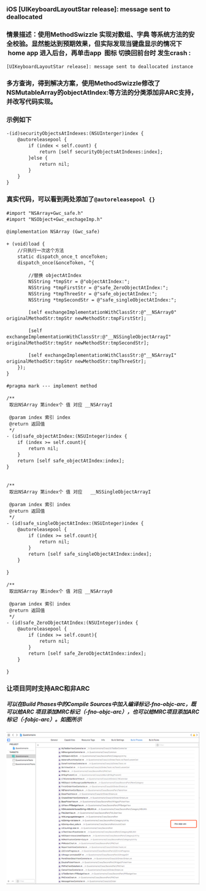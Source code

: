 ### iOS [UIKeyboardLayoutStar release]: message sent to deallocated

### 情景描述：使用MethodSwizzle 实现对数组、字典 等系统方法的安全校验。显然能达到预期效果，但实际发现当键盘显示的情况下  home app 进入后台，再单击app  图标 切换回前台时 发生crash :

```
[UIKeyboardLayoutStar release]: message sent to deallocated instance
```

### 多方查询，得到解决方案，使用MethodSwizzle修改了NSMutableArray的objectAtIndex:等方法的分类添加非ARC支持，并改写代码实现。
### 示例如下
```
-(id)securityObjectsAtIndexes:(NSUInterger)index {
    @autoreleasepool {
        if (index < self.count) {
            return [self securityObjectsAtIndexes:index];
        }else {
            return nil;
        }
    }
}

```
### 真实代码，可以看到两处添加了`@autoreleasepool {}`
```
#import "NSArray+Gwc_safe.h"
#import "NSObject+Gwc_exchageImp.h"

@implementation NSArray (Gwc_safe)

+ (void)load {
    //只执行一次这个方法
    static dispatch_once_t onceToken;
    dispatch_once(&onceToken, ^{
        
        //替换 objectAtIndex
        NSString *tmpStr = @"objectAtIndex:";
        NSString *tmpFirstStr = @"safe_ZeroObjectAtIndex:";
        NSString *tmpThreeStr = @"safe_objectAtIndex:";
        NSString *tmpSecondStr = @"safe_singleObjectAtIndex:";
        
        [self exchangeImplementationWithClassStr:@"__NSArray0" originalMethodStr:tmpStr newMethodStr:tmpFirstStr];
        
        [self exchangeImplementationWithClassStr:@"__NSSingleObjectArrayI" originalMethodStr:tmpStr newMethodStr:tmpSecondStr];
        
        [self exchangeImplementationWithClassStr:@"__NSArrayI" originalMethodStr:tmpStr newMethodStr:tmpThreeStr];
    });
}

#pragma mark --- implement method

/**
 取出NSArray 第index个 值 对应 __NSArrayI
 
 @param index 索引 index
 @return 返回值
 */
- (id)safe_objectAtIndex:(NSUInteger)index {
    if (index >= self.count){
        return nil;
    }
    return [self safe_objectAtIndex:index];
}


/**
 取出NSArray 第index个 值 对应   __NSSingleObjectArrayI
 
 @param index 索引 index
 @return 返回值
 */
- (id)safe_singleObjectAtIndex:(NSUInteger)index {
    @autoreleasepool {
        if (index >= self.count){
            return nil;
        }
        return [self safe_singleObjectAtIndex:index];
    }
    
}

/**
 取出NSArray 第index个 值 对应 __NSArray0
 
 @param index 索引 index
 @return 返回值
 */
- (id)safe_ZeroObjectAtIndex:(NSUInteger)index {
    @autoreleasepool {
        if (index >= self.count){
            return nil;
        }
        return [self safe_ZeroObjectAtIndex:index];
    }
    
}
```
### 让项目同时支持ARC和非ARC
##### 可以在Build Phases中的Compile Sources中加入编译标记-fno-objc-arc，既可以给ARC 项目添加MRC标记（-fno-objc-arc），也可以给MRC项目添加ARC标记（-fobjc-arc）。如图所示
![](https://raw.githubusercontent.com/we11cheng/picBed/master/20190403131418.jpg)
